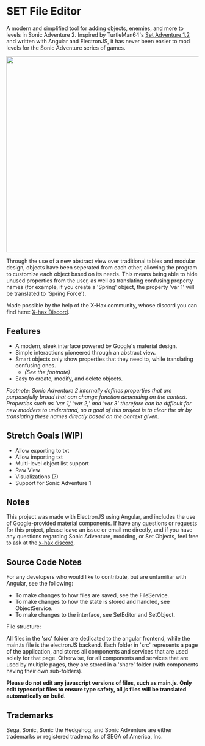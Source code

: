 # SET File Editor
A modern and simplified tool for adding objects, enemies, and more to levels in Sonic Adventure 2. Inspired by TurtleMan64's [Set Adventure 1.2](https://github.com/TurtleMan64/SetAdventure) and written with Angular and ElectronJS, it has never been easier to mod levels for the Sonic Adventure series of games.

<p align="center">
  <img width=614 height=512 src="https://user-images.githubusercontent.com/80438344/197155614-d91c45d2-fdfc-4eb5-bb32-334af83d3675.PNG">
</p>

Through the use of a new abstract view over traditional tables and modular design, objects have been seperated from each other, allowing the program to customize each object based on its needs. This means being able to hide unused properties from the user, as well as translating confusing property names (for example, if you create a  'Spring' object, the property 'var 1' will be translated to 'Spring Force').

Made possible by the help of the X-Hax community, whose discord you can find here: [X-hax Discord](https://discord.gg/gqJCF47).

## Features
* A modern, sleek interface powered by Google's material design.
* Simple interactions pioneered through an abstract view.
* Smart objects only show properties that they need to, while translating confusing ones. 
    * *(See the footnote)*
* Easy to create, modify, and delete objects.

*Footnote: Sonic Adventure 2 internally defines properties that are purposefully broad that can change function depending on the context. Properties such as 'var 1,' 'var 2,' and 'var 3' therefore can be difficult for new modders to understand, so a goal of this project is to clear the air by translating these names directly based on the context given.*

## Stretch Goals (WIP)
* Allow exporting to txt
* Allow importing txt
* Multi-level object list support
* Raw View
* Visualizations (?)
* Support for Sonic Adventure 1

## Notes
This project was made with ElectronJS using Angular, and includes the use of Google-provided material components. If have any questions or requests for this project, please leave an issue or email me directly, and if you have any questions regarding Sonic Adventure, modding, or Set Objects, feel free to ask at the [x-hax discord](https://discord.gg/gqJCF47).

## Source Code Notes
For any developers who would like to contribute, but are unfamiliar with Angular, see the following:

* To make changes to how files are saved, see the FileService.
* To make changes to how the state is stored and handled, see ObjectService.
* To make changes to the interface, see SetEditor and SetObject.

File structure:

All files in the 'src' folder are dedicated to the angular frontend, while the main.ts file is the electronJS backend. Each folder in 'src' represents a page of the application, and stores all components and services that are used solely for that page. Otherwise, for all components and services that are used by multiple pages, they are stored in a 'share' folder (with components having their own sub-folders).

**Please do not edit any javascript versions of files, such as main.js. Only edit typescript files to ensure type safety, all js files will be translated automatically on build**.

## Trademarks

Sega, Sonic, Sonic the Hedgehog, and Sonic Adventure are either
trademarks or registered trademarks of SEGA of America, Inc.
